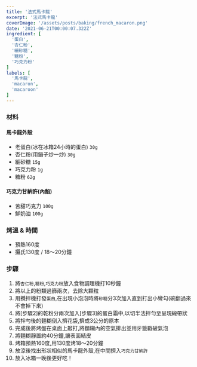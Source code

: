```yaml
---
title: '法式馬卡龍'
excerpt: '法式馬卡龍'
coverImage: '/assets/posts/baking/french_macaron.png'
date: '2021-06-21T00:00:07.322Z'
ingredient: [
  '蛋白',
  '杏仁粉',
  '細砂糖',
  '糖粉',
  '巧克力粉'
]
labels: [
  '馬卡龍',
  'macaron',
  'macaroon'
]
---
```


### 材料


#### 馬卡龍外殼

- 老蛋白(冰在冰箱24小時的蛋白) `30g`
- 杏仁粉(用鍋子炒一炒) `30g`
- 細砂糖 `15g`
- 巧克力粉 `1g`
- 糖粉 `62g`

#### 巧克力甘納許(內餡)

- 苦甜巧克力 `100g`
- 鮮奶油 `100g`


### 烤溫 & 時間

- 預熱160度
- 攝氏130度 / 18～20分鐘


### 步驟

1. 將`杏仁粉`,`糖粉`,`巧克力粉`放入食物調理機打10秒鐘
2. 將以上的粉類過篩兩次，去除大顆粒
3. 用攪拌機打發`蛋白`,在出現小泡泡時將`砂糖`分3次加入直到打出小彎勾(碗翻過來不會掉下來)
4. 將[步驟2]的乾粉分兩次加入[步驟3]的蛋白霜中,以切半法拌勻至呈現緞帶狀
5. 將拌勻後的麵糊倒入擠花袋,擠成3公分的原本
6. 完成後將烤盤在桌面上敲打,將麵糊內的空氣排出並用牙籤戳破氣泡
7. 將麵糊靜置約40分鐘,讓表面結皮
8. 烤箱預熱160度,用130度烤18～20分鐘
9. 放涼後找出形狀相似的馬卡龍外殼,在中間擠入`巧克力甘納許`
10. 放入冰箱一晚後更好吃！
